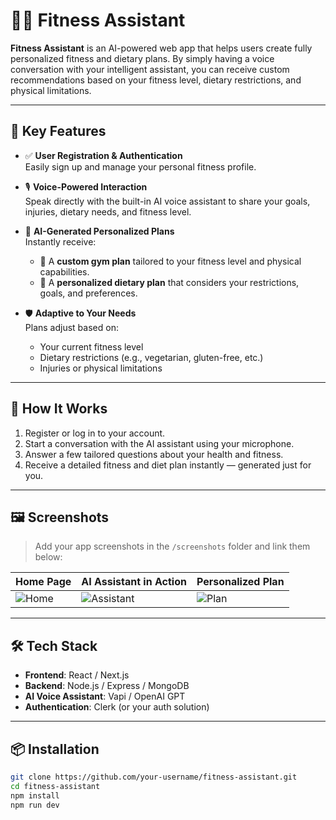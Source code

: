 # 🏋️‍♀️ Fitness Assistant

**Fitness Assistant** is an AI-powered web app that helps users create fully personalized fitness and dietary plans. By simply having a voice conversation with your intelligent assistant, you can receive custom recommendations based on your fitness level, dietary restrictions, and physical limitations.

---

## 🎯 Key Features

- ✅ **User Registration & Authentication**  
  Easily sign up and manage your personal fitness profile.

- 🎙️ **Voice-Powered Interaction**  
  Speak directly with the built-in AI voice assistant to share your goals, injuries, dietary needs, and fitness level.

- 🧠 **AI-Generated Personalized Plans**  
  Instantly receive:
  - 💪 A **custom gym plan** tailored to your fitness level and physical capabilities.
  - 🥗 A **personalized dietary plan** that considers your restrictions, goals, and preferences.

- 🛡️ **Adaptive to Your Needs**  
  Plans adjust based on:
  - Your current fitness level
  - Dietary restrictions (e.g., vegetarian, gluten-free, etc.)
  - Injuries or physical limitations

---

## 🚀 How It Works

1. Register or log in to your account.
2. Start a conversation with the AI assistant using your microphone.
3. Answer a few tailored questions about your health and fitness.
4. Receive a detailed fitness and diet plan instantly — generated just for you.

---

## 🖼️ Screenshots

> Add your app screenshots in the `/screenshots` folder and link them below:

| Home Page | AI Assistant in Action | Personalized Plan |
|----------|------------------------|-------------------|
| ![Home](./screenshots/home.png) | ![Assistant](./screenshots/assistant.png) | ![Plan](./screenshots/plan.png) |

---

## 🛠️ Tech Stack

- **Frontend**: React / Next.js  
- **Backend**: Node.js / Express / MongoDB  
- **AI Voice Assistant**: Vapi / OpenAI GPT  
- **Authentication**: Clerk (or your auth solution)

---

## 📦 Installation

```bash
git clone https://github.com/your-username/fitness-assistant.git
cd fitness-assistant
npm install
npm run dev
